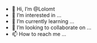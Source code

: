- 👋 Hi, I’m @Lolomt
- 👀 I’m interested in ...
- 🌱 I’m currently learning ...
- 💞️ I’m looking to collaborate on ...
- 📫 How to reach me ...

<!---
Lolomt/Lolomt is a ✨ special ✨ repository because its `README.md` (this file) appears on your GitHub profile.
You can click the Preview link to take a look at your changes.
--->
